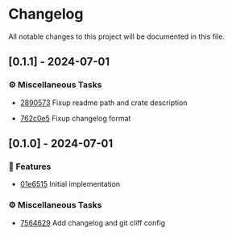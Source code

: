 # Changelog

All notable changes to this project will be documented in this file.

## [0.1.1] - 2024-07-01

### ⚙️ Miscellaneous Tasks

- [2890573](https://github.com/joshka/focusable/commit/28905735d6e2d05ed35a35326e1f6964a5536d4a) Fixup readme path and crate description

- [762c0e5](https://github.com/joshka/focusable/commit/762c0e5cac81c9ba9fc80de2e1e7d9cf53d6b270) Fixup changelog format

## [0.1.0] - 2024-07-01

### 🚀 Features

- [01e6515](https://github.com/joshka/focusable/commit/01e6515f16aa15bda14c1bf663e5a01e408dbec6) Initial implementation

### ⚙️ Miscellaneous Tasks

- [7564629](https://github.com/joshka/focusable/commit/7564629e697a5249878c91cbc14461be80972013) Add changelog and git cliff config

<!-- generated by git-cliff -->
